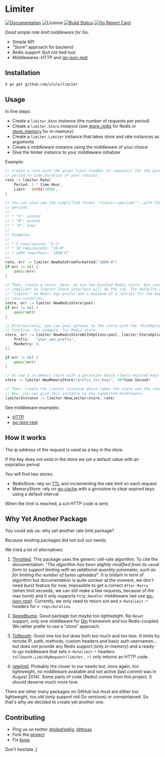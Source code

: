 # Limiter

[![Documentation][godoc-img]][godoc-url]
![License][license-img]
[![Build Status][travis-img]][travis-url]
[![Go Report Card][goreport-img]][goreport-url]

*Dead simple rate limit middleware for Go.*

* Simple API
* "Store" approach for backend
* Redis support (but not tied too)
* Middlewares: HTTP and [go-json-rest][2]

## Installation

```bash
$ go get github.com/ulule/limiter
```

## Usage

In five steps:

* Create a `limiter.Rate` instance (the number of requests per period)
* Create a `limiter.Store` instance (see [store_redis](https://github.com/ulule/limiter/blob/master/store_redis.go) for Redis or [store_memory](https://github.com/ulule/limiter/blob/master/store_memory.go) for in-memory)
* Create a `limiter.Limiter` instance that takes store and rate instances as arguments
* Create a middleware instance using the middleware of your choice
* Give the limiter instance to your middleware initializer

Example:

```go
// Create a rate with the given limit (number of requests) for the given
// period (a time.Duration of your choice).
rate := limiter.Rate{
    Period: 1 * time.Hour,
    Limit:  int64(1000),
}

// You can also use the simplified format "<limit>-<period>"", with the given
// periods:
//
// * "S": second
// * "M": minute
// * "H": hour
//
// Examples:
//
// * 5 reqs/second: "5-S"
// * 10 reqs/minute: "10-M"
// * 1000 reqs/hour: "1000-H"
//
rate, err := limiter.NewRateFromFormatted("1000-H")
if err != nil {
    panic(err)
}

// Then, create a store. Here, we use the bundled Redis store. Any store
// compliant to limiter.Store interface will do the job. The defaults are
// "limiter" as Redis key prefix and a maximum of 3 retries for the key under
// race condition.
store, err := limiter.NewRedisStore(pool)
if err != nil {
    panic(err)
}

// Alternatively, you can pass options to the store with the "WithOptions"
// function. For example, for Redis store:
store, err := limiter.NewRedisStoreWithOptions(pool, limiter.StoreOptions{
    Prefix:   "your_own_prefix",
    MaxRetry: 4,
})

if err != nil {
    panic(err)
}

// Or use a in-memory store with a goroutine which clears expired keys every 30 seconds
store := limiter.NewMemoryStore("prefix_for_keys", 30*time.Second)

// Then, create the limiter instance which takes the store and the rate as arguments.
// Now, you can give this instance to any supported middleware.
limiterInstance := limiter.NewLimiter(store, rate)
```

See middleware examples:

* [HTTP](https://github.com/ulule/limiter/tree/master/examples/http)
* [go-json-rest](https://github.com/ulule/limiter/tree/master/examples/gjr)

## How it works

The ip address of the request is used as a key in the store.

If the key does not exist in the store we set a default
value with an expiration period.

You will find two stores:

* RedisStore: rely on [TTL](http://redis.io/commands/ttl) and incrementing the rate limit on each request
* MemoryStore: rely on [go-cache](https://github.com/patrickmn/go-cache) with a goroutine to clear expired keys using a default interval

When the limit is reached, a ``429`` HTTP code is sent.

## Why Yet Another Package

You could ask us: why yet another rate limit package?

Because existing packages did not suit our needs.

We tried a lot of alternatives:

1. [Throttled][1]. This package uses the generic cell-rate algorithm. To cite the
documentation: *"The algorithm has been slightly modified from its usual form to
support limiting with an additional quantity parameter, such as for limiting the
number of bytes uploaded"*. It is brillant in term of algorithm but
documentation is quite unclear at the moment, we don't need *burst* feature for
now, impossible to get a correct `After-Retry` (when limit exceeds, we can still
make a few requests, because of the max burst) and it only supports ``http.Handler``
middleware (we use [go-json-rest][2]). Currently, we only need to return `429`
and `X-Ratelimit-*` headers for `n reqs/duration`.

2. [Speedbump][3]. Good package but maybe too lightweight. No `Reset` support,
only one middleware for [Gin][4] framework and too Redis-coupled. We rather
prefer to use a "store" approach.

3. [Tollbooth][5]. Good one too but does both too much and too less. It limits by
remote IP, path, methods, custom headers and basic auth usernames... but does not
provide any Redis support (only *in-memory*) and a ready-to-go middleware that sets
`X-Ratelimit-*` headers. `tollbooth.LimitByRequest(limiter, r)` only returns an HTTP
code.

4. [ratelimit][6]. Probably the closer to our needs but, once again, too
lightweight, no middleware available and not active (last commit was in August
2014). Some parts of code (Redis) comes from this project. It should deserve much
more love.

There are other many packages on GitHub but most are either too lightweight, too
old (only support old Go versions) or unmaintained. So that's why we decided to
create yet another one.

## Contributing

* Ping us on twitter [@oibafsellig](https://twitter.com/oibafsellig), [@thoas](https://twitter.com/thoas)
* Fork the [project](https://github.com/ulule/limiter)
* Fix [bugs](https://github.com/ulule/limiter/issues)

Don't hesitate ;)

[1]: https://github.com/throttled/throttled
[2]: https://github.com/ant0ine/go-json-rest
[3]: https://github.com/etcinit/speedbump
[4]: https://github.com/gin-gonic/gin
[5]: https://github.com/didip/tollbooth
[6]: https://github.com/r8k/ratelimit

[godoc-url]: https://godoc.org/github.com/ulule/limiter
[godoc-img]: https://godoc.org/github.com/ulule/limiter?status.svg
[license-img]: https://img.shields.io/badge/license-MIT-blue.svg
[travis-url]: https://travis-ci.org/ulule/limiter
[travis-img]: https://travis-ci.org/ulule/limiter.svg?branch=master
[goreport-url]: https://goreportcard.com/report/github.com/ulule/limiter
[goreport-img]: https://goreportcard.com/badge/github.com/ulule/limiter
